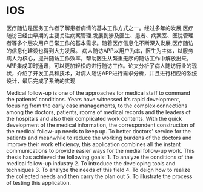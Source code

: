 # IOS
医疗随访是医务工作者了解患者病情的基本工作方式之一。经过多年的发展,医疗随访已经由早期的主要关注病案管理,发展到涉及医生、患者、病案室、医院管理者等多个层次用户日常工作的基本需求。随着医疗信息化不断深入发展,医疗随访的信息化建设也得到大力发展。
病人随访APP以用户为本，医生为主体，以服务病人为核心，提升随访工作效率，帮助医生从繁重无序的随访工作中解放出来， APP集成即时通讯，可以更加轻松的进行随访工作。论文分析了病人随访行业的现状，介绍了开发工具和技术，对病人随访APP进行需求分析，并且进行相应的系统设计，最后完成了系统的实现


Medical follow-up is one of the approaches for medical staff to command the patients’ conditions. Years have witnessed it’s rapid development, focusing from the early case managements, to the complex connections among the doctors, patients, rooms of medical records and the leaders of the hospitals and also their complicated work contents. With the quick development of the medical information, the correspondent construction of the medical follow-up needs to keep up.
To better doctors’ service for the patients and meanwhile to reduce the working burdens of the doctors and improve their work efficiency, this application combines all the instant communications to provide easier ways for the medial follow-up work. This thesis has achieved the following goals: 1. To analyze the conditions of the medical follow-up industry 2. To introduce the developing tools and techniques  3. To analyze the needs of this field  4. To deign how to realize the collected needs and then carry the plan out  5. To illustrate the process of testing this application.
